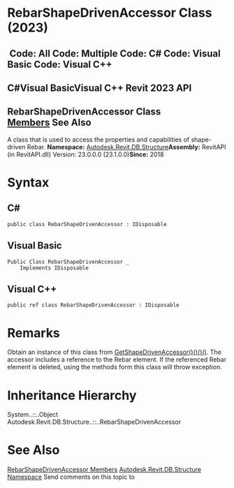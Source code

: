 # RebarShapeDrivenAccessor Class (2023)

﻿
 Code: All Code: Multiple Code: C# Code: Visual Basic Code: Visual C++   
---  
C#Visual BasicVisual C++
Revit 2023 API  
---  
RebarShapeDrivenAccessor Class  
[Members](f7f7f744-3ddd-1572-b36f-acf1e26b2ea9.md "RebarShapeDrivenAccessor Members") See Also  
---  
A class that is used to access the properties and capabilities of shape-driven Rebar. 
**Namespace:** [Autodesk.Revit.DB.Structure](d586b341-f687-9d90-e96d-255806b7d4fc.md "Autodesk.Revit.DB.Structure Namespace")**Assembly:** RevitAPI (in RevitAPI.dll) Version: 23.0.0.0 (23.1.0.0)**Since:** 2018 
# Syntax
C#  
---  
```text
public class RebarShapeDrivenAccessor : IDisposable
```
  
Visual Basic  
---  
```text
Public Class RebarShapeDrivenAccessor _
	Implements IDisposable
```
  
Visual C++  
---  
```text
public ref class RebarShapeDrivenAccessor : IDisposable
```
  
# Remarks
Obtain an instance of this class from [GetShapeDrivenAccessor()()()()](c77085bd-db18-4869-bb2a-1e5c702e273a.md "GetShapeDrivenAccessor Method"). The accessor includes a reference to the Rebar element. If the referenced Rebar element is deleted, using the methods form this class will throw exception. 
# Inheritance Hierarchy
System..::..Object Autodesk.Revit.DB.Structure..::..RebarShapeDrivenAccessor
# See Also
[RebarShapeDrivenAccessor Members](f7f7f744-3ddd-1572-b36f-acf1e26b2ea9.md "RebarShapeDrivenAccessor Members")
[Autodesk.Revit.DB.Structure Namespace](d586b341-f687-9d90-e96d-255806b7d4fc.md "Autodesk.Revit.DB.Structure Namespace")
Send comments on this topic to 
